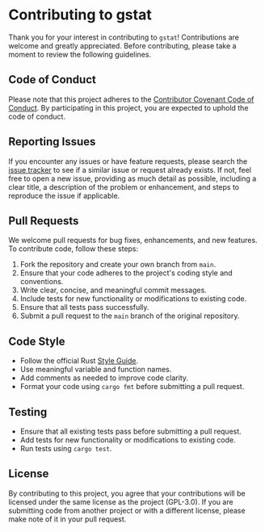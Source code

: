 # Contributing to gstat

Thank you for your interest in contributing to `gstat`! Contributions are welcome and greatly appreciated. Before contributing, please take a moment to review the following guidelines.

## Code of Conduct

Please note that this project adheres to the [Contributor Covenant Code of Conduct](https://github.com/cainthebest/gstat/blob/master/CODE_OF_CONDUCT.md). By participating in this project, you are expected to uphold the code of conduct.

## Reporting Issues

If you encounter any issues or have feature requests, please search the [issue tracker](https://github.com/cainthebest/gstat/issues) to see if a similar issue or request already exists. If not, feel free to open a new issue, providing as much detail as possible, including a clear title, a description of the problem or enhancement, and steps to reproduce the issue if applicable.

## Pull Requests

We welcome pull requests for bug fixes, enhancements, and new features. To contribute code, follow these steps:

1. Fork the repository and create your own branch from `main`.
2. Ensure that your code adheres to the project's coding style and conventions.
3. Write clear, concise, and meaningful commit messages.
4. Include tests for new functionality or modifications to existing code.
5. Ensure that all tests pass successfully.
6. Submit a pull request to the `main` branch of the original repository.

## Code Style

- Follow the official Rust [Style Guide](https://github.com/rust-lang/style-team/blob/master/guide/guide.md).
- Use meaningful variable and function names.
- Add comments as needed to improve code clarity.
- Format your code using `cargo fmt` before submitting a pull request.

## Testing

- Ensure that all existing tests pass before submitting a pull request.
- Add tests for new functionality or modifications to existing code.
- Run tests using `cargo test`.

## License

By contributing to this project, you agree that your contributions will be licensed under the same license as the project (GPL-3.0). If you are submitting code from another project or with a different license, please make note of it in your pull request.
